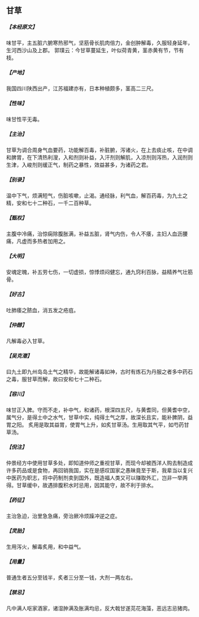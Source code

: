 ## 甘草

##### 【本经原文】
味甘平，主五脏六腑寒热邪气，坚筋骨长肌肉倍力，金创肿解毒，久服轻身延年，生河西沙山及上郡。
郭璞云：今甘草蔓延生，叶似荷青黄，茎赤黄有节，节有枝。
##### 【产地】
我国四川陕西出产，江苏福建亦有，日本种植颇多，茎高二三尺。
##### 【性味】
味甘性平无毒。
##### 【主治】
甘草为调合周身气血要药，功能解百毒，补脏腑，泻诸火，在上去痰止咳，在中调和脾胃，在下清热利溲，入和剂则补益，入汗剂则解肌，入凉剂则泻热，入润剂则生津，入峻剂则缓正气，制药之暴性，效益甚多，为诸药之君。
##### 【别录】
温中下气，烦满短气，伤脏咳嗽，止渴。通经脉，利气血，解百药毒，为九土之精，安和七十二种石，一千二百种草。
##### 【甄权】
主腹中冷痛，治惊痫除腹胀满，补益五脏，肾气内伤，令人不痿，主妇人血沥腰痛，凡虚而多热者加用之。
##### 【大明】
安魂定魄，补五劳七伤，一切虚损，惊悸烦闷健忘，通九窍利百脉，益精养气壮筋骨。
##### 【好古】
吐肺痿之脓血，消五发之疮疽。
##### 【仲醇】
凡解毒必入甘草。
##### 【吴克潜】
曰九土即九州岛岛土气之精华，故能解诸毒如神，古时有炼石为丹服之者多中药石之毒，服甘草而解，故曰安和七十二种石。
##### 【容川】
味甘正入脾。守而不走，补中气，和诸药，根深四五尺，与黄耆同，但黄耆中空，属气分，是得土中之水气，甘草中实，纯得土气之厚，故深长且实，能补脾阴，益胃之阳。
炙用是取其益胃，使胃气上升，如炙甘草汤。生用取其气平，如芍药甘草汤。
##### 【倪注】
仲景经方中使用甘草多处，即知道仲师之重视甘草，而现今却被西洋人购去制造成许多药品或是食物，再回销我国，实在是感叹国家之愚昧竟至于斯，我辈当以复兴中医药为职志，将中药制剂卖到国外，既造福人类又可以赚取外汇，岂非一举两得。甘草缓中，故遇排腹积水时忌用，因其能守，故不利于排水。
##### 【药征】
主治急迫，治里急急痛，旁治厥冷烦躁冲逆之症。
##### 【灵胎】
生用泻火，解毒炙用，和中益气。
##### 【用量】
普通生者五分至钱半，炙者三分至一钱，大剂一两左右。
##### 【禁忌】
凡中满人呕家酒家，诸湿肿满及胀满均忌，反大戟甘遂芫花海藻，恶远志忌猪肉。